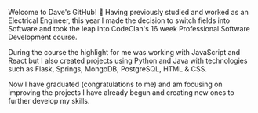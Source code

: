 Welcome to Dave's GitHub! 👋 
Having previously studied and worked as an Electrical Engineer, this year I made the decision to switch fields into Software and took the leap into CodeClan's 16 week Professional Software Development course.

During the course the highlight for me was working with JavaScript and React but I also created projects using Python and Java with technologies such as Flask, Springs, MongoDB, PostgreSQL,  HTML & CSS.

Now I have graduated (congratulations to me) and am focusing on improving the projects I have already begun and creating new ones to further develop my skills.


